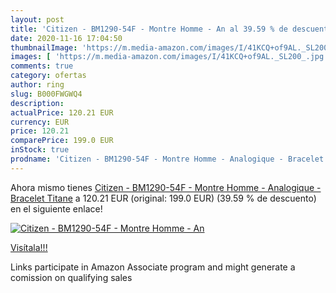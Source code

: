 ```yaml
---
layout: post
title: 'Citizen - BM1290-54F - Montre Homme - An al 39.59 % de descuento'
date: 2020-11-16 17:04:50
thumbnailImage: 'https://m.media-amazon.com/images/I/41KCQ+of9AL._SL200_.jpg'
images: [ 'https://m.media-amazon.com/images/I/41KCQ+of9AL._SL200_.jpg' ]
comments: true
category: ofertas
author: ring
slug: B000FWGWQ4
description:
actualPrice: 120.21 EUR
currency: EUR
price: 120.21
comparePrice: 199.0 EUR
inStock: true
prodname: 'Citizen - BM1290-54F - Montre Homme - Analogique - Bracelet Titane'
---
```


Ahora mismo tienes [Citizen - BM1290-54F - Montre Homme - Analogique - Bracelet Titane](https://www.amazon.fr/dp/B000FWGWQ4/?tag=tolees0d-21) a 120.21 EUR (original: 199.0 EUR) (39.59 %  de descuento) en el siguiente enlace!

[![Citizen - BM1290-54F - Montre Homme - An](https://m.media-amazon.com/images/I/41KCQ+of9AL._SL200_.jpg)](https://www.amazon.fr/dp/B000FWGWQ4/?tag=tolees0d-21)

[Visítala!!!](https://www.amazon.fr/dp/B000FWGWQ4/?tag=tolees0d-21)

Links participate in Amazon Associate program and might generate a comission on qualifying sales
